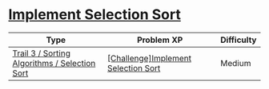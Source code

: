 # [Implement Selection Sort](https://www.codetree.ai/trails/complete/curated-cards/challenge-implement-selection-sort)

|Type|Problem XP|Difficulty|
|---|---|---|
|[Trail 3 / Sorting Algorithms / Selection Sort](https://www.codetree.ai/trail-info/novice-high/)|[[Challenge]Implement Selection Sort](https://www.codetree.ai/trails/complete/curated-cards/challenge-implement-selection-sort/)|Medium|

